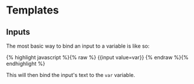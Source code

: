 # Templates

## Inputs

The most basic way to bind an input to a variable is like so:

{% highlight javascript %}{% raw %}
{{input value=var}}
{% endraw %}{% endhighlight %}

This will then bind the input's text to the `var` variable.
